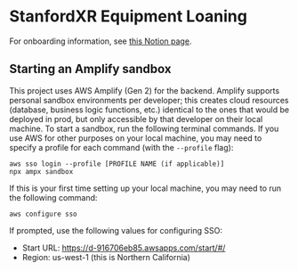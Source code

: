 # StanfordXR Equipment Loaning
For onboarding information, see [this Notion page](https://www.notion.so/stanfordxr/Developer-onboarding-to-equipment-loaning-system-2704d325f1758027aaa3dd81743c49aa?source=copy_link).

## Starting an Amplify sandbox
This project uses AWS Amplify (Gen 2) for the backend. Amplify supports personal sandbox environments
per developer; this creates cloud resources (database, business logic functions, etc.) identical to the
ones that would be deployed in prod, but only accessible by that developer on their local machine. To start
a sandbox, run the following terminal commands. If you use AWS for other purposes on your local machine, you
may need to specify a profile for each command (with the `--profile` flag):
```
aws sso login --profile [PROFILE NAME (if applicable)]
npx ampx sandbox
```

If this is your first time setting up your local machine, you may need to run the following command:
```
aws configure sso
```
If prompted, use the following values for configuring SSO:
- Start URL: https://d-916706eb85.awsapps.com/start/#/
- Region: us-west-1 (this is Northern California)